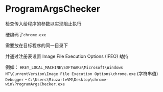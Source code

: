 # ProgramArgsChecker
检查传入给程序的参数以实现阻止执行

硬编码了`chrome.exe`

需要放在目标程序的同一目录下

并通过注册表设置 Image File Execution Options (IFEO) 劫持

例如：
`HKEY_LOCAL_MACHINE\SOFTWARE\Microsoft\Windows NT\CurrentVersion\Image File Execution Options\chrome.exe`
(字符串值) `Debugger` - `C:\Users\MiuzarteVM\Desktop\chrome-win\ProgramArgsChecker.exe`
